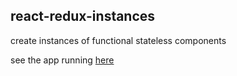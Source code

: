## react-redux-instances

create instances of functional stateless components

see the app running [here](react-redux-pro.herokuapp.com)
